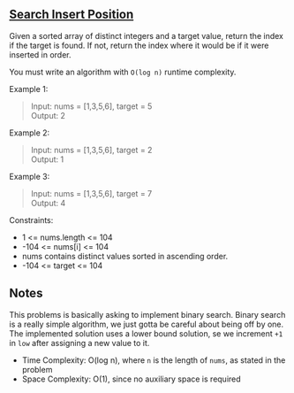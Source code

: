 ## [Search Insert Position](https://leetcode.com/problems/search-insert-position)

Given a sorted array of distinct integers and a target value, return the index if the target is found. If not, return the index where it would be if it were inserted in order.

You must write an algorithm with `O(log n)` runtime complexity.

Example 1:

> Input: nums = [1,3,5,6], target = 5\
> Output: 2

Example 2:

> Input: nums = [1,3,5,6], target = 2\
> Output: 1

Example 3:

> Input: nums = [1,3,5,6], target = 7\
> Output: 4

Constraints:

- 1 <= nums.length <= 104
- -104 <= nums[i] <= 104
- nums contains distinct values sorted in ascending order.
- -104 <= target <= 104

## Notes

This problems is basically asking to implement binary search. Binary search is a really simple algorithm, we just gotta be careful about being off by one. The implemented solution uses a lower bound solution, se we increment `+1` in `low` after assigning a new value to it.

- Time Complexity: O(log n), where `n` is the length of `nums`, as stated in the problem
- Space Complexity: O(1), since no auxiliary space is required
